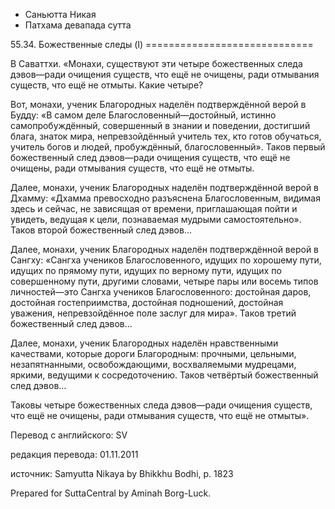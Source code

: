 









* Саньютта Никая
* Патхама девапада сутта


55\.34\. Божественные следы \(I\)
\=\=\=\=\=\=\=\=\=\=\=\=\=\=\=\=\=\=\=\=\=\=\=\=\=\=\=\=\=



В Саваттхи\. «Монахи, существуют эти четыре божественных следа дэвов—ради очищения существ, что ещё не очищены, ради отмывания существ, что ещё не отмыты\. Какие четыре?


Вот, монахи, ученик Благородных наделён подтверждённой верой в Будду: «В самом деле Благословенный—достойный, истинно самопробуждённый, совершенный в знании и поведении, достигший блага, знаток мира, непревзойдённый учитель тех, кто готов обучаться, учитель богов и людей, пробуждённый, благословенный»\. Таков первый божественный след дэвов—ради очищения существ, что ещё не очищены, ради отмывания существ, что ещё не отмыты\.


Далее, монахи, ученик Благородных наделён подтверждённой верой в Дхамму: «Дхамма превосходно разъяснена Благословенным, видимая здесь и сейчас, не зависящая от времени, приглашающая пойти и увидеть, ведущая к цели, познаваемая мудрыми самостоятельно»\. Таков второй божественный след дэвов…


Далее, монахи, ученик Благородных наделён подтверждённой верой в Сангху: «Сангха учеников Благословенного, идущих по хорошему пути, идущих по прямому пути, идущих по верному пути, идущих по совершенному пути, другими словами, четыре пары или восемь типов личностей—это Сангха учеников Благословенного: достойная даров, достойная гостеприимства, достойная подношений, достойная уважения, непревзойдённое поле заслуг для мира»\. Таков третий божественный след дэвов…


Далее, монахи, ученик Благородных наделён нравственными качествами, которые дороги Благородным: прочными, цельными, незапятнанными, освобождающими, восхваляемыми мудрецами, яркими, ведущими к сосредоточению\. Таков четвёртый божественный след дэвов…


Таковы четыре божественных следа дэвов—ради очищения существ, что ещё не очищены, ради отмывания существ, что ещё не отмыты»\.



Перевод с английского: SV


редакция перевода: 01\.11\.2011


источник: Samyutta Nikaya by Bhikkhu Bodhi, p\. 1823


Prepared for SuttaCentral by Aminah Borg\-Luck\.






